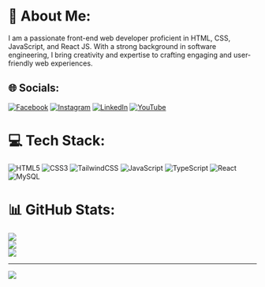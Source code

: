 # 💫 About Me:
I am a passionate front-end web developer proficient in HTML, CSS, JavaScript, and React JS. With a strong background in software engineering, I bring creativity and expertise to crafting engaging and user-friendly web experiences.


## 🌐 Socials:
[![Facebook](https://img.shields.io/badge/Facebook-%231877F2.svg?logo=Facebook&logoColor=white)](https://facebook.com/MrZohaibTabassum) [![Instagram](https://img.shields.io/badge/Instagram-%23E4405F.svg?logo=Instagram&logoColor=white)](https://instagram.com/muhammadzohaibtabassum) [![LinkedIn](https://img.shields.io/badge/LinkedIn-%230077B5.svg?logo=linkedin&logoColor=white)](https://linkedin.com/in/muhammad-zohaib-tabassum-883175257) [![YouTube](https://img.shields.io/badge/YouTube-%23FF0000.svg?logo=YouTube&logoColor=white)](https://youtube.com/@UCVI5hpmXgMQGQM2WHximoOA) 

# 💻 Tech Stack:
![HTML5](https://img.shields.io/badge/html5-%23E34F26.svg?style=for-the-badge&logo=html5&logoColor=white) ![CSS3](https://img.shields.io/badge/css3-%231572B6.svg?style=for-the-badge&logo=css3&logoColor=white) ![TailwindCSS](https://img.shields.io/badge/tailwindcss-%2338B2AC.svg?style=for-the-badge&logo=tailwind-css&logoColor=white) ![JavaScript](https://img.shields.io/badge/javascript-%23323330.svg?style=for-the-badge&logo=javascript&logoColor=%23F7DF1E) ![TypeScript](https://img.shields.io/badge/typescript-%23007ACC.svg?style=for-the-badge&logo=typescript&logoColor=white) ![React](https://img.shields.io/badge/react-%2320232a.svg?style=for-the-badge&logo=react&logoColor=%2361DAFB) ![MySQL](https://img.shields.io/badge/mysql-%2300000f.svg?style=for-the-badge&logo=mysql&logoColor=white)
# 📊 GitHub Stats:
![](https://github-readme-stats.vercel.app/api?username=MrZohaibTabassum&theme=dark&hide_border=false&include_all_commits=false&count_private=false)<br/>
![](https://github-readme-streak-stats.herokuapp.com/?user=MrZohaibTabassum&theme=dark&hide_border=false)<br/>
![](https://github-readme-stats.vercel.app/api/top-langs/?username=MrZohaibTabassum&theme=dark&hide_border=false&include_all_commits=false&count_private=false&layout=compact)

---
[![](https://visitcount.itsvg.in/api?id=MrZohaibTabassum&icon=0&color=0)](https://visitcount.itsvg.in)

<!-- Proudly created with GPRM ( https://gprm.itsvg.in ) -->
